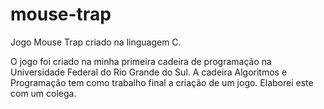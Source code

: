 # mouse-trap
Jogo Mouse Trap criado na linguagem C.

O jogo foi criado na minha primeira cadeira de programação na Universidade Federal do Rio Grande do Sul.
A cadeira Algoritmos e Programação tem como trabalho final a criação de um jogo. Elaborei este com um colega. 
